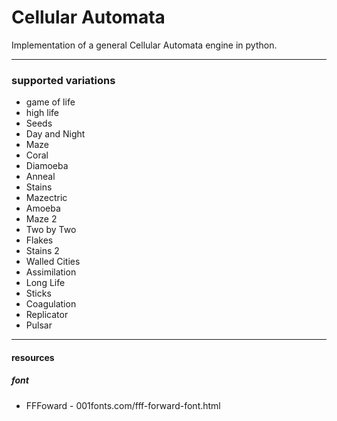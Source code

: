 # Cellular Automata

Implementation of a general Cellular Automata engine in python.

---

### supported variations 

* game of life
* high life
* Seeds
* Day and Night
* Maze
* Coral
* Diamoeba
* Anneal
* Stains
* Mazectric
* Amoeba
* Maze 2
* Two by Two
* Flakes
* Stains 2
* Walled Cities
* Assimilation
* Long Life
* Sticks
* Coagulation
* Replicator
* Pulsar

---

#### resources
##### font
* FFFoward - 001fonts.com/fff-forward-font.html